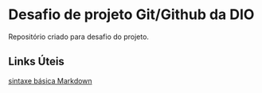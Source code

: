 # Desafio de projeto Git/Github da DIO
Repositório criado para desafio do projeto.

## Links Úteis
[sintaxe básica Markdown](https://www.markdownguide.org/basic-syntax/)
